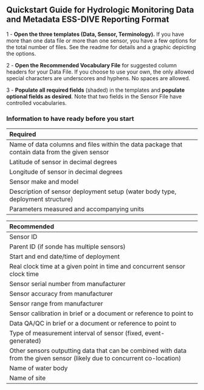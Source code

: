 ## Quickstart Guide for Hydrologic Monitoring Data and Metadata ESS-DIVE Reporting Format  
  
1 - **Open the three templates (Data, Sensor, Terminology).** If you have more than one data file or more than one sensor, you have a few options for the total number of files. See the readme for details and a graphic depicting the options.
  
2 - **Open the Recommended Vocabulary File** for suggested column headers for your Data File. If you choose to use your own, the only allowed special characters are underscores and hyphens. No spaces are allowed.
  
3 - **Populate all required fields** (shaded) in the templates and **populate optional fields as desired**. Note that two fields in the Sensor File have controlled vocabularies.  


### Information to have ready before you start
| Required                                                                                       |
|:-----------------------------------------------------------------------------------------------|
| Name of data columns and files within the data package that contain data from the given sensor |
| Latitude of sensor in decimal degrees                                                          |
| Longitude of sensor in decimal degrees                                                         |
| Sensor make and model                                                                          |
| Description of sensor deployment setup (water body type, deployment structure)                 |
| Parameters measured and accompanying units                                                     |
  
  
| Recommended                                                                                                                 |
|:-------------------------------------------------------------------------------------------------------------------------|
| Sensor ID                                                                                                                |
| Parent ID (if sonde has multiple sensors)                                                                                |
| Start and end date/time of deployment                                                                                    |
| Real clock time at a given point in time and concurrent sensor clock time                                                |
| Sensor serial number from manufacturer                                                                                   |
| Sensor accuracy  from manufacturer                                                                                       |
| Sensor range from manufacturer                                                                                           |
| Sensor calibration in brief or a document or reference to point to                                                       |
| Data QA/QC in brief or a document or reference to point to                                                               |
| Type of measurement interval of sensor (fixed, event-generated)                                                          |
| Other sensors outputting data that can be combined with data from the given sensor (likely due to concurrent co-location)|
| Name of water body                                                                                                       |
| Name of site                                                                                                             |
